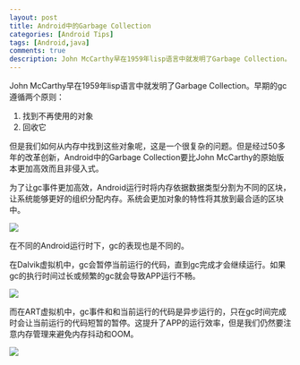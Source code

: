 ```yaml
---
layout: post
title: Android中的Garbage Collection
categories: [Android Tips]
tags: [Android,java]
comments: true
description: John McCarthy早在1959年lisp语言中就发明了Garbage Collection。
---
```

John McCarthy早在1959年lisp语言中就发明了Garbage Collection。早期的gc遵循两个原则：
1. 找到不再使用的对象
2. 回收它

但是我们如何从内存中找到这些对象呢，这是一个很复杂的问题。但是经过50多年的改革创新，Android中的Garbage Collection要比John McCarthy的原始版本更加高效而且非侵入式。

为了让gc事件更加高效，Android运行时将内存依据数据类型分割为不同的区块，让系统能够更好的组织分配内存。系统会更加对象的特性将其放到最合适的区块中。

![][image-1]

在不同的Android运行时下，gc的表现也是不同的。

在Dalvik虚拟机中，gc会暂停当前运行的代码，直到gc完成才会继续运行。如果gc的执行时间过长或频繁的gc就会导致APP运行不畅。

![][image-2]

而在ART虚拟机中，gc事件和和当前运行的代码是异步运行的，只在gc时间完成时会让当前运行的代码短暂的暂停。这提升了APP的运行效率，但是我们仍然要注意内存管理来避免内存抖动和OOM。

![][image-3]


[image-1]:	http://7xky0m.com1.z0.glb.clouddn.com/3769277C-2AB0-4A5C-8356-4EAB8981DF9A.jpeg
[image-2]:	http://7xky0m.com1.z0.glb.clouddn.com/89F53CD7-4383-4E05-B649-1A5A03319D2C.png
[image-3]:	http://7xky0m.com1.z0.glb.clouddn.com/BF9E0CA8-72D8-4464-9810-9B32116D7F30.png